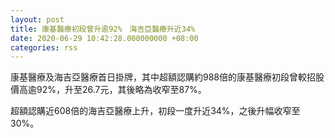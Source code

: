 ```yaml
---
layout: post
title: 康基醫療初段曾升逾92%　海吉亞醫療升近34%
date: 2020-06-29 10:42:28.000000000 +08:00
categories: rss
---
```


康基醫療及海吉亞醫療首日掛牌，其中超額認購約988倍的康基醫療初段曾較招股價高逾92%，升至26.7元，其後略為收窄至87%。

超額認購近608倍的海吉亞醫療上升，初段一度升近34%，之後升幅收窄至30%。
